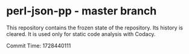 # perl-json-pp - master branch

This repository contains the frozen state of the repository.
Its history is cleared. It is used only for static code
analysis with Codacy.

Commit Time: 1728440111